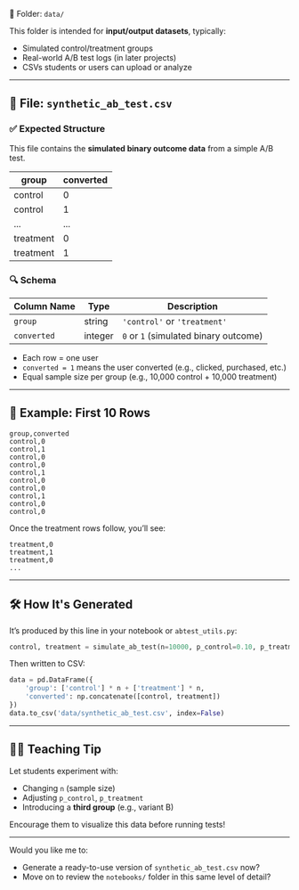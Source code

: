 📁 Folder: `data/`

This folder is intended for **input/output datasets**, typically:

- Simulated control/treatment groups
- Real-world A/B test logs (in later projects)
- CSVs students or users can upload or analyze

---

## 📄 File: `synthetic_ab_test.csv`

### ✅ Expected Structure

This file contains the **simulated binary outcome data** from a simple A/B test.

| group     | converted |
| --------- | --------- |
| control   | 0         |
| control   | 1         |
| ...       | ...       |
| treatment | 0         |
| treatment | 1         |

### 🔍 Schema

| Column Name   | Type    | Description                               |
| ------------- | ------- | ----------------------------------------- |
| `group`     | string  | `'control'` or `'treatment'`          |
| `converted` | integer | `0` or `1` (simulated binary outcome) |

- Each row = one user
- `converted = 1` means the user converted (e.g., clicked, purchased, etc.)
- Equal sample size per group (e.g., 10,000 control + 10,000 treatment)

---

## 🧪 Example: First 10 Rows

```csv
group,converted
control,0
control,1
control,0
control,0
control,1
control,0
control,0
control,1
control,0
control,0
```

Once the treatment rows follow, you’ll see:

```csv
treatment,0
treatment,1
treatment,0
...
```

---

## 🛠 How It's Generated

It’s produced by this line in your notebook or `abtest_utils.py`:

```python
control, treatment = simulate_ab_test(n=10000, p_control=0.10, p_treatment=0.11)
```

Then written to CSV:

```python
data = pd.DataFrame({
    'group': ['control'] * n + ['treatment'] * n,
    'converted': np.concatenate([control, treatment])
})
data.to_csv('data/synthetic_ab_test.csv', index=False)
```

---

## 🧑‍🏫 Teaching Tip

Let students experiment with:

- Changing `n` (sample size)
- Adjusting `p_control`, `p_treatment`
- Introducing a **third group** (e.g., variant B)

Encourage them to visualize this data before running tests!

---

Would you like me to:

- Generate a ready-to-use version of `synthetic_ab_test.csv` now?
- Move on to review the `notebooks/` folder in this same level of detail?
